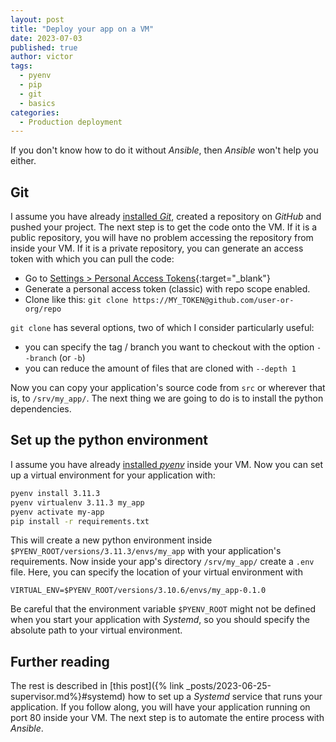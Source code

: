 ```yaml
---
layout: post
title: "Deploy your app on a VM"
date: 2023-07-03
published: true
author: victor
tags:
  - pyenv
  - pip
  - git
  - basics
categories:
  - Production deployment
---
```


If you don't know how to do it without *Ansible*, then *Ansible* won't help you either.

## Git

I assume you have already [installed *Git*](https://github.com/git-guides/install-git), 
created a repository on *GitHub* and pushed your project.
The next step is to get the code onto the VM.
If it is a public repository, you will have no problem accessing the repository from inside your VM.
If it is a private repository, you can generate an access token with which you can pull the code:

* Go to [Settings > Personal Access Tokens](https://github.com/settings/tokens){:target="_blank"}
* Generate a personal access token (classic) with repo scope enabled.
* Clone like this: `git clone https://MY_TOKEN@github.com/user-or-org/repo`

`git clone` has several options, two of which I consider particularly useful:
* you can specify the tag / branch you want to checkout with the option `--branch` (or `-b`)
* you can reduce the amount of files that are cloned with `--depth 1`

Now you can copy your application's source code from `src` or wherever that is, to `/srv/my_app/`.
The next thing we are going to do is to install the python dependencies.

## Set up the python environment

I assume you have already [installed *pyenv*][pyenv-install] inside your VM.
Now you can set up a virtual environment for your application with:

```bash
pyenv install 3.11.3
pyenv virtualenv 3.11.3 my_app
pyenv activate my-app
pip install -r requirements.txt
```

This will create a new python environment inside `$PYENV_ROOT/versions/3.11.3/envs/my_app` with your application's requirements.
Now inside your app's directory `/srv/my_app/` create a `.env` file.
Here, you can specify the location of your virtual environment with

```init
VIRTUAL_ENV=$PYENV_ROOT/versions/3.10.6/envs/my_app-0.1.0
```

Be careful that the environment variable `$PYENV_ROOT` might not be defined when you start your application with *Systemd*,
so you should specify the absolute path to your virtual environment.

## Further reading

The rest is described in [this post]({% link _posts/2023-06-25-supervisor.md%}#systemd) how to set up a *Systemd* service that runs your application.
If you follow along, you will have your application running on port 80 inside your VM.
The next step is to automate the entire process with *Ansible*.

[pyenv-install]: https://github.com/pyenv/pyenv#installation